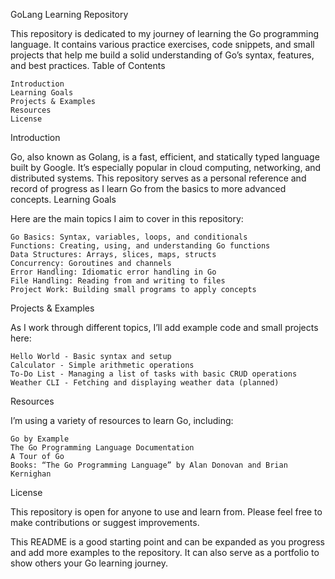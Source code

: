 GoLang Learning Repository

This repository is dedicated to my journey of learning the Go programming language. It contains various practice exercises, code snippets, and small projects that help me build a solid understanding of Go’s syntax, features, and best practices.
Table of Contents

    Introduction
    Learning Goals
    Projects & Examples
    Resources
    License

Introduction

Go, also known as Golang, is a fast, efficient, and statically typed language built by Google. It’s especially popular in cloud computing, networking, and distributed systems. This repository serves as a personal reference and record of progress as I learn Go from the basics to more advanced concepts.
Learning Goals

Here are the main topics I aim to cover in this repository:

    Go Basics: Syntax, variables, loops, and conditionals
    Functions: Creating, using, and understanding Go functions
    Data Structures: Arrays, slices, maps, structs
    Concurrency: Goroutines and channels
    Error Handling: Idiomatic error handling in Go
    File Handling: Reading from and writing to files
    Project Work: Building small programs to apply concepts

Projects & Examples

As I work through different topics, I’ll add example code and small projects here:

    Hello World - Basic syntax and setup
    Calculator - Simple arithmetic operations
    To-Do List - Managing a list of tasks with basic CRUD operations
    Weather CLI - Fetching and displaying weather data (planned)

Resources

I’m using a variety of resources to learn Go, including:

    Go by Example
    The Go Programming Language Documentation
    A Tour of Go
    Books: “The Go Programming Language” by Alan Donovan and Brian Kernighan

License

This repository is open for anyone to use and learn from. Please feel free to make contributions or suggest improvements.

This README is a good starting point and can be expanded as you progress and add more examples to the repository. It can also serve as a portfolio to show others your Go learning journey.
